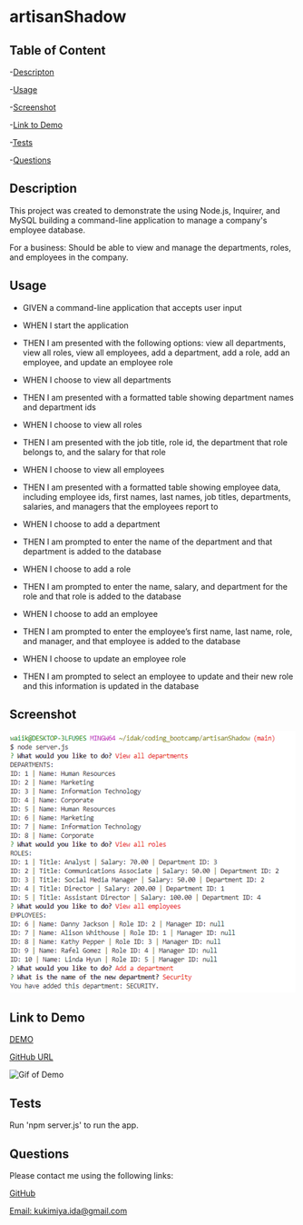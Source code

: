 # artisanShadow

## Table of Content

-[Descripton](#description)

-[Usage](#usage)

-[Screenshot](#screenshot)

-[Link to Demo](#link-to-demo)

-[Tests](#tests)

-[Questions](#questions)

## Description

This project was created to demonstrate the using Node.js, Inquirer, and MySQL building a command-line application to manage a company's employee database.

For a business: Should be able to view and manage the departments, roles, and employees in the company.

## Usage

* GIVEN a command-line application that accepts user input

* WHEN I start the application

* THEN I am presented with the following options: view all departments, view all roles, view all employees, add a department, add a role, add an employee, and update an employee role

* WHEN I choose to view all departments

* THEN I am presented with a formatted table showing department names and department ids

* WHEN I choose to view all roles

* THEN I am presented with the job title, role id, the department that role belongs to, and the salary for that role

* WHEN I choose to view all employees

* THEN I am presented with a formatted table showing employee data, including employee ids, first names, last names, job titles, departments, salaries, and managers that the employees report to

* WHEN I choose to add a department

* THEN I am prompted to enter the name of the department and that department is added to the database

* WHEN I choose to add a role

* THEN I am prompted to enter the name, salary, and department for the role and that role is added to the database

* WHEN I choose to add an employee

* THEN I am prompted to enter the employee’s first name, last name, role, and manager, and that employee is added to the database

* WHEN I choose to update an employee role

* THEN I am prompted to select an employee to update and their new role and this information is updated in the database

## Screenshot

![screenshot of project](./assets/image/Picture1.png)

## Link to Demo

[DEMO]("https://drive.google.com/file/d/19hDXqvLaWoxErwre1oTdz-linrM3_gR5/view")

[GitHub URL]("https://github.com/idakukimiya/artisanShadow")

![Gif of Demo](./assets/GIF/artisanShadow.gif)

## Tests

Run 'npm server.js' to run the app.

## Questions

  Please contact me using the following links:

  [GitHub](https://github.com/https://github.com/idakukimiya)

  [Email: kukimiya.ida@gmail.com](mailto:kukimiya.ida@gmail.com)
